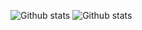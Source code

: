 ![Github stats](https://github-readme-stats.vercel.app/api?username=AlbertHambardzumyan&show_icons=true&count_private=true)
![Github stats](https://github-readme-stats.vercel.app/api/top-langs/?username=AlbertHambardzumyan&hide=CSS,HTML&hide_title=true&layout=compact)
